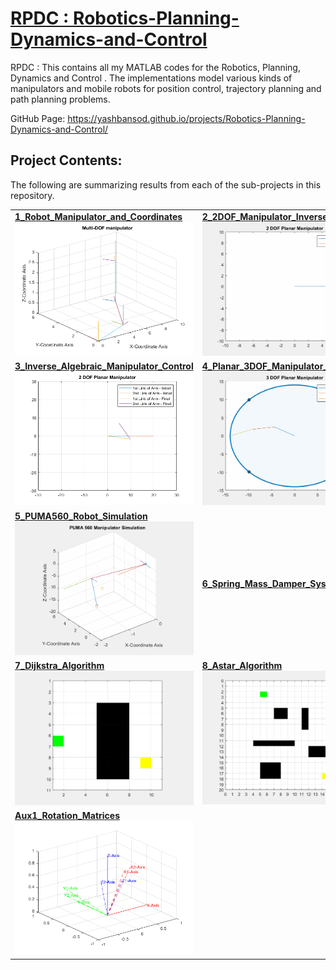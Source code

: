 # [RPDC : Robotics-Planning-Dynamics-and-Control](https://github.com/YashBansod/Robotics-Planning-Dynamics-and-Control)
RPDC : This contains all my MATLAB codes for the Robotics, Planning, Dynamics and Control . The implementations model various kinds of manipulators and mobile robots for position control, trajectory planning and path planning problems.

GitHub Page: https://yashbansod.github.io/projects/Robotics-Planning-Dynamics-and-Control/



## Project Contents:  

The following are summarizing results from each of the sub-projects in this repository.  

<div class="table-wrapper">
<table class="alt">
  <tr>
    <td> 
        <a href="./1_Robot_Manipulator_and_Coordinates"><b>1_Robot_Manipulator_and_Coordinates</b></a>  
        <div><span class="image fit"><img src="./1_Robot_Manipulator_and_Coordinates/images/DH_main_01.png"></span></div>
    </td>
    <td> 
        <a href="./2_2DOF_Manipulator_Inverse_Kinematics"><b>2_2DOF_Manipulator_Inverse_Kinematics</b></a>  
        <div><span class="image fit"><img src="./2_2DOF_Manipulator_Inverse_Kinematics/images/results_1.gif"></span></div>
    </td>
  </tr> 
  <tr>
    <td> 
        <a href="./3_Inverse_Algebraic_Manipulator_Control"><b>3_Inverse_Algebraic_Manipulator_Control</b></a>  
        <div><span class="image fit"><img src="./3_Inverse_Algebraic_Manipulator_Control/images/inverse_algebraic_control_02.png"></span></div>
    </td>
    <td> 
        <a href="./4_Planar_3DOF_Manipulator_Trajectory"><b>4_Planar_3DOF_Manipulator_Trajectory</b></a>  
        <div><span class="image fit"><img src="./4_Planar_3DOF_Manipulator_Trajectory/images/results_1.gif"></span></div>
    </td>
  </tr> 
  <tr>
    <td> 
        <a href="./5_PUMA560_Robot_Simulation"><b>5_PUMA560_Robot_Simulation</b></a>  
        <div><span class="image fit"><img src="./5_PUMA560_Robot_Simulation/images/results_1.gif"></span></div>
    </td>
    <td> 
        <a href="./6_Spring_Mass_Damper_System_Control"><b>6_Spring_Mass_Damper_System_Control</b></a>  
    </td>
  </tr> 
  <tr>
    <td> 
        <a href="./7_Dijkstra_Algorithm"><b>7_Dijkstra_Algorithm</b></a>  
        <div><span class="image fit"><img src="./7_Dijkstra_Algorithm/images/results_1.gif"></span></div>
    </td>
    <td> 
        <a href="./8_Astar_Algorithm"><b>8_Astar_Algorithm</b></a>  
        <div><span class="image fit"><img src="./8_Astar_Algorithm/images/results_1.gif"></span></div>
    </td>
  </tr> 
  <tr>
    <td> 
        <a href="./Aux1_Rotation_Matrices"><b>Aux1_Rotation_Matrices</b></a>  
        <div><span class="image fit"><img src="./Aux1_Rotation_Matrices/images/rotation_matrices_03.png"></span></div>
    </td>
    <td> 
    </td>
  </tr> 
</table>
</div>


